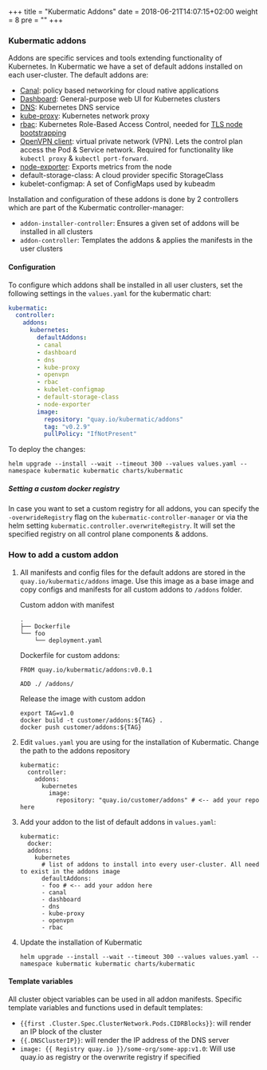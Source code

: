 +++
title = "Kubermatic Addons"
date = 2018-06-21T14:07:15+02:00
weight = 8
pre = "<b></b>"
+++

### Kubermatic addons

Addons are specific services and tools extending functionality of Kubernetes. In Kubermatic we have a set of default addons installed on each user-cluster. The default addons are:

* [Canal](https://github.com/projectcalico/canal): policy based networking for cloud native applications
* [Dashboard](https://github.com/kubernetes/dashboard): General-purpose web UI for Kubernetes clusters
* [DNS](https://github.com/coredns/coredns): Kubernetes DNS service
* [kube-proxy](https://kubernetes.io/docs/reference/command-line-tools-reference/kube-proxy/): Kubernetes network proxy
* [rbac](https://kubernetes.io/docs/reference/access-authn-authz/rbac/): Kubernetes Role-Based Access Control, needed for [TLS node bootstrapping](https://kubernetes.io/docs/reference/command-line-tools-reference/kubelet-tls-bootstrapping/)
* [OpenVPN client](https://openvpn.net/index.php/open-source/overview.html): virtual private network (VPN). Lets the control plan access the Pod & Service network. Required for functionality like `kubectl proxy` & `kubectl port-forward`.
* [node-exporter](https://github.com/prometheus/node_exporter): Exports metrics from the node
* default-storage-class: A cloud provider specific StorageClass
* kubelet-configmap: A set of ConfigMaps used by kubeadm 

Installation and configuration of these addons is done by 2 controllers which are part of the Kubermatic controller-manager:
* `addon-installer-controller`: Ensures a given set of addons will be installed in all clusters
* `addon-controller`: Templates the addons & applies the manifests in the user clusters

#### Configuration

To configure which addons shall be installed in all user clusters, set the following settings in the `values.yaml` for the kubermatic chart:
```yaml
kubermatic:
  controller:
    addons:
      kubernetes:
        defaultAddons:
        - canal
        - dashboard
        - dns
        - kube-proxy
        - openvpn
        - rbac
        - kubelet-configmap
        - default-storage-class
        - node-exporter
        image:
          repository: "quay.io/kubermatic/addons"
          tag: "v0.2.9"
          pullPolicy: "IfNotPresent"                
```

To deploy the changes:
```
helm upgrade --install --wait --timeout 300 --values values.yaml --namespace kubermatic kubermatic charts/kubermatic
```

##### Setting a custom docker registry

In case you want to set a custom registry for all addons, you can specify the `-overwrideRegistry` flag on the `kubermatic-controller-manager` or via the helm setting `kubermatic.controller.overwriteRegistry`.
It will set the specified registry on all control plane components & addons.

### How to add a custom addon

1. All manifests and config files for the default addons are stored in the `quay.io/kubermatic/addons` image. Use this image as a base image and copy configs and manifests for all custom addons to `/addons` folder.

    Custom addon with manifest
    ```
    .
    ├── Dockerfile
    └── foo
        └── deployment.yaml
    ```

    Dockerfile for custom addons:
    ```
    FROM quay.io/kubermatic/addons:v0.0.1

    ADD ./ /addons/
    ```

    Release the image with custom addon
    ```
    export TAG=v1.0
    docker build -t customer/addons:${TAG} .
    docker push customer/addons:${TAG}
    ```

2. Edit `values.yaml` you are using for the installation of Kubermatic. Change the path to the addons repository

    ```
    kubermatic:
      controller:
        addons:
          kubernetes
            image:
              repository: "quay.io/customer/addons" # <-- add your repo here
    ```

3. Add your addon to the list of default addons in `values.yaml`:

    ```
    kubermatic:
      docker:
      addons:
        kubernetes
          # list of addons to install into every user-cluster. All need to exist in the addons image
          defaultAddons:
          - foo # <-- add your addon here
          - canal
          - dashboard
          - dns
          - kube-proxy
          - openvpn
          - rbac
    ```

4. Update the installation of Kubermatic

    ```
    helm upgrade --install --wait --timeout 300 --values values.yaml --namespace kubermatic kubermatic charts/kubermatic
    ```
#### Template variables

All cluster object variables can be used in all addon manifests. Specific template variables and functions used in default templates:

* `{{first .Cluster.Spec.ClusterNetwork.Pods.CIDRBlocks}}`: will render an IP block of the cluster
* `{{.DNSClusterIP}}`: will render the IP address of the DNS server
* `image: {{ Registry quay.io }}/some-org/some-app:v1.0`: Will use quay.io as registry or the overwrite registry if specified
